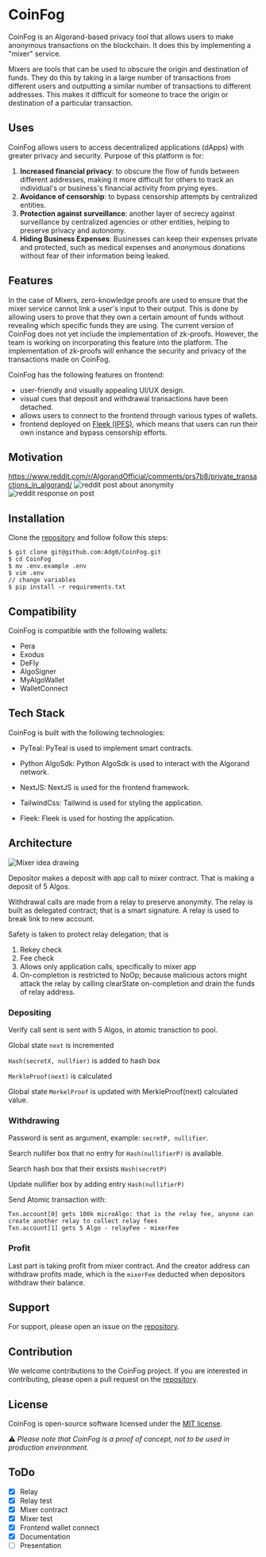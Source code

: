 # CoinFog

CoinFog is an Algorand-based privacy tool that allows users to make anonymous transactions on the blockchain.
It does this by implementing a "mixer" service.

Mixers are tools that can be used to obscure the origin and destination of funds.
They do this by taking in a large number of transactions from different users and outputting a similar number of transactions to different addresses.
This makes it difficult for someone to trace the origin or destination of a particular transaction.

## Uses

CoinFog allows users to access decentralized applications (dApps) with greater privacy and security.
Purpose of this platform is for:

1. **Increased financial privacy**: to obscure the flow of funds between different addresses, making it more difficult for others to track an individual's or business's financial activity from prying eyes.
2. **Avoidance of censorship**: to bypass censorship attempts by centralized entities.
3. **Protection against surveillance**: another layer of secrecy against surveillance by centralized agencies or other entities, helping to preserve privacy and autonomy.
4. **Hiding Business Expenses**: Businesses can keep their expenses private and protected, such as medical expenses and anonymous donations
without fear of their information being leaked.

## Features

In the case of Mixers, zero-knowledge proofs are used to ensure that the mixer service cannot link a user's input to their output.
This is done by allowing users to prove that they own a certain amount of funds without revealing which specific funds they are using.
The current version of CoinFog does not yet include the implementation of zk-proofs.
However, the team is working on incorporating this feature into the platform.
The implementation of zk-proofs will enhance the security and privacy of the transactions made on CoinFog.

CoinFog has the following features on frontend:

- user-friendly and visually appealing UI/UX design.
- visual cues that deposit and withdrawal transactions have been detached.
- allows users to connect to the frontend through various types of wallets.
- frontend deployed on [Fleek (IPFS)](https://jolly-poetry-7000.on.fleek.co/), which means that users can run their own instance and bypass censorship efforts.


## Motivation

https://www.reddit.com/r/AlgorandOfficial/comments/prs7b8/private_transactions_in_algorand/
![reddit post about anonymity](./docs/um_reddit.png)
![reddit response on post](./docs/um_reddit_resp.png)

## Installation

Clone the [repository](https://github.com/Adg0/CoinFog) and follow follow this steps:

```console
$ git clone git@github.com:Adg0/CoinFog.git
$ cd CoinFog
$ mv .env.example .env
$ vim .env
// change variables
$ pip install -r requirements.txt
```

## Compatibility

CoinFog is compatible with the following wallets:

- Pera
- Exodus
- DeFly
- AlgoSigner
- MyAlgoWallet
- WalletConnect

## Tech Stack

CoinFog is built with the following technologies:

- PyTeal: PyTeal is used to implement smart contracts.

- Python AlgoSdk: Python AlgoSdk is used to interact with the Algorand network.

- NextJS: NextJS is used for the frontend framework.

- TailwindCss: Tailwind is used for styling the application.

- Fleek: Fleek is used for hosting the application.


## Architecture

![Mixer idea drawing](./docs/Mixer_idea.jpg)

Depositor makes a deposit with app call to mixer contract. That is making a deposit of 5 Algos.

Withdrawal calls are made from a relay to preserve anonymity.
The relay is built as delegated contract; that is a smart signature.
A relay is used to break link to new account.

Safety is taken to protect relay delegation; that is

1. Rekey check
2. Fee check
3. Allows only application calls, specifically to mixer app
4. On-completion is restricted to NoOp; because malicious actors might attack the relay by calling clearState on-completion and drain the funds of relay address.

### Depositing

Verify call sent is sent with 5 Algos, in atomic transction to pool.

Global state `next` is incremented

`Hash(secretX, nullfier)` is added to hash box

`MerkleProof(next)` is calculated

Global state `MerkelProof` is updated with MerkleProof(next) calculated value.

### Withdrawing

Password is sent as argument, example: `secretP, nullifier`.

Search nullifer box that no entry for `Hash(nullifierP)` is available.

Search hash box that their exsists `Hash(secretP)`

Update nullifier box by adding entry `Hash(nullifierP)`

Send Atomic transaction with:

```
Txn.account[0] gets 100k microAlgo: that is the relay fee, anyone can create another relay to collect relay fees
Txn.account[1] gets 5 Algo - relayFee - mixerFee
```

### Profit

Last part is taking profit from mixer contract.
And the creator address can withdraw profits made, which is the `mixerFee` deducted when depositors withdraw their balance.

## Support

For support, please open an issue on the [repository](https://github.com/Adg0/CoinFog/issues).

## Contribution

We welcome contributions to the CoinFog project.
If you are interested in contributing, please open a pull request on the [repository](https://github.com/Adg0/CoinFog/pulls).

## License

CoinFog is open-source software licensed under the [MIT license](https://github.com/Adg0/CoinFog/blob/main/LICENSE).

:warning: _Please note that CoinFog is a proof of concept, not to be used in production environment._

## ToDo

- [x] Relay
- [x] Relay test
- [x] Mixer contract
- [x] Mixer test
- [x] Frontend wallet connect
- [x] Documentation
- [ ] Presentation

